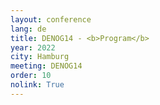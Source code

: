 ```yaml
---
layout: conference
lang: de
title: DENOG14 - <b>Program</b>
year: 2022
city: Hamburg
meeting: DENOG14
order: 10
nolink: True
---
```



